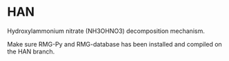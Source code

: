 # HAN
Hydroxylammonium nitrate (NH3OHNO3) decomposition mechanism.

Make sure RMG-Py and RMG-database  has been installed and compiled on the HAN branch.
